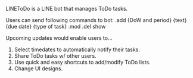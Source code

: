 LINEToDo is a LINE bot that manages ToDo tasks.

Users can send following commands to bot:
.add {DoW and period} {text} {due date} {type of task}
.mod 
.del
show


Upcoming updates would enable users to...
1. Select timedates to automatically notify their tasks.
2. Share ToDo tasks w/ other users.
3. Use quick and easy shortcuts to add/modify ToDo lists.
4. Change UI designs.
